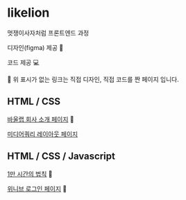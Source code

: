 # likelion
멋쟁이사자처럼 프론트엔드 과정

디자인(figma) 제공 🎨

코드 제공 💻

🔶 위 표시가 없는 링크는 직접 디자인, 직접 코드를 짠 페이지 입니다.

## HTML / CSS 
[바울랩 회사 소개 페이지](https://deli-ght.github.io/likelion/1101/index) 🎨

[미디어쿼리 레이아웃 페이지](https://deli-ght.github.io/likelion/1115/layout.html)

## HTML / CSS / Javascript
[1만 시간의 법칙](https://deli-ght.github.io/likelion/Basic_Resource/10000hours.html) 🎨

[위니브 로그인 페이지](https://deli-ght.github.io/likelion/login_page/login) 🎨

